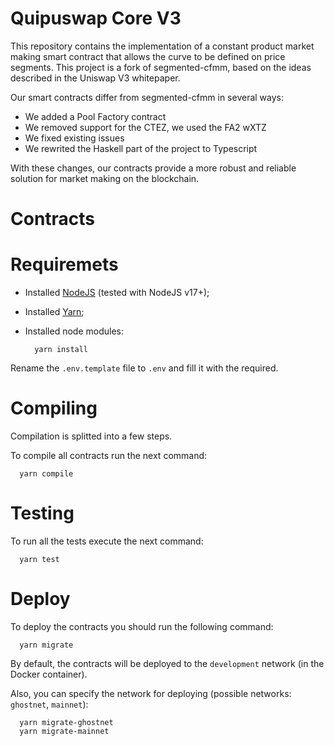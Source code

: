 # Quipuswap Core V3

This repository contains the implementation of a constant product market making
smart contract that allows the curve to be defined on price segments. This
project is a fork of segmented-cfmm, based on the ideas described in the Uniswap
V3 whitepaper.

Our smart contracts differ from segmented-cfmm in several ways:

- We added a Pool Factory contract
- We removed support for the CTEZ, we used the FA2 wXTZ
- We fixed existing issues
- We rewrited the Haskell part of the project to Typescript

With these changes, our contracts provide a more robust and reliable solution
for market making on the blockchain.

# Contracts

# Requiremets

- Installed [NodeJS](https://nodejs.org/en/) (tested with NodeJS v17+);
- Installed
  [Yarn](https://classic.yarnpkg.com/lang/en/docs/install/#mac-stable);
- Installed node modules:

  ```shell
    yarn install
  ```

Rename the `.env.template` file to `.env` and fill it with the required.

# Compiling

Compilation is splitted into a few steps.

To compile all contracts run the next command:

```shell
  yarn compile
```

# Testing

To run all the tests execute the next command:

```shell
  yarn test
```

# Deploy

To deploy the contracts you should run the following command:

```shell
  yarn migrate
```

By default, the contracts will be deployed to the `development` network (in the
Docker container).

Also, you can specify the network for deploying (possible networks: `ghostnet`,
`mainnet`):

```shell
  yarn migrate-ghostnet
  yarn migrate-mainnet
```
